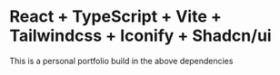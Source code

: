 # React + TypeScript + Vite + Tailwindcss + Iconify + Shadcn/ui

This is a personal portfolio build in the above dependencies


